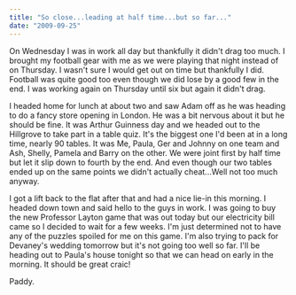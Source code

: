 ```yaml
---
title: "So close...leading at half time...but so far..."
date: "2009-09-25"
---
```

On Wednesday I was in work all day but thankfully it didn't drag too much. I brought my football gear with me as we were playing that night instead of on Thursday. I wasn't sure I would get out on time but thankfully I did. Football was quite good too even though we did lose by a good few in the end. I was working again on Thursday until six but again it didn't drag.

I headed home for lunch at about two and saw Adam off as he was heading to do a fancy store opening in London. He was a bit nervous about it but he should be fine. It was Arthur Guinness day and we headed out to the Hillgrove to take part in a table quiz. It's the biggest one I'd been at in a long time, nearly 90 tables. It was Me, Paula, Ger and Johnny on one team and Ash, Shelly, Pamela and Barry on the other. We were joint first by half time but let it slip down to fourth by the end. And even though our two tables ended up on the same points we didn't actually cheat...Well not too much anyway.

I got a lift back to the flat after that and had a nice lie-in this morning. I headed down town and said hello to the guys in work. I was going to buy the new Professor Layton game that was out today but our electricity bill came so I decided to wait for a few weeks. I'm just determined not to have any of the puzzles spoiled for me on this game. I'm also trying to pack for Devaney's wedding tomorrow but it's not going too well so far. I'll be heading out to Paula's house tonight so that we can head on early in the morning. It should be great craic!

Paddy.